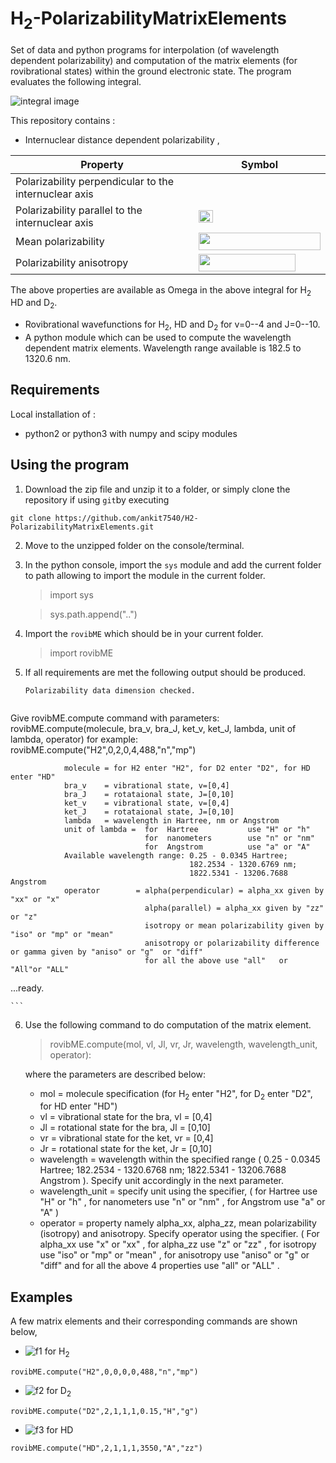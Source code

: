 # H<sub>2</sub>-PolarizabilityMatrixElements
Set of data and python programs for interpolation (of wavelength dependent polarizability) and computation of the matrix elements (for rovibrational states) within the ground electronic state. The program evaluates the following integral.

![integral image][img0]

This repository contains :
 - Internuclear distance dependent polarizability  ,
 
Property | Symbol
------------ | -------------
Polarizability perpendicular to the internuclear axis | <img src="https://github.com/ankit7540/H2-PolarizabilityMatrixElements/blob/master/image/alpha_perp.png" data-canonical-src="https://github.com/ankit7540/H2-PolarizabilityMatrixElements/blob/master/image/alpha_perp.png" width="30" height="15" />
Polarizability parallel to the internuclear axis | <img src="https://github.com/ankit7540/H2-PolarizabilityMatrixElements/blob/master/image/alpha_parallel.png" data-canonical-src="https://github.com/ankit7540/H2-PolarizabilityMatrixElements/blob/master/image/alpha_parallel.png" width="23" height="20" />
Mean polarizability | <img src="https://github.com/ankit7540/H2-PolarizabilityMatrixElements/blob/master/image/alpha_mp.png" data-canonical-src="https://github.com/ankit7540/H2-PolarizabilityMatrixElements/blob/master/image/alpha_mp.png" width="195" height="28" />
Polarizability anisotropy | <img src="https://github.com/ankit7540/H2-PolarizabilityMatrixElements/blob/master/image/gamma.png" data-canonical-src="https://github.com/ankit7540/H2-PolarizabilityMatrixElements/blob/master/image/gamma.png" width="155" height="28" />

The above properties are available as Omega in the above integral for H<sub>2</sub> HD and D<sub>2</sub>.
 - Rovibrational wavefunctions for H<sub>2</sub>, HD and D<sub>2</sub> for v=0--4 and J=0--10.
 - A python module which can be used to compute the wavelength dependent matrix elements. Wavelength range available is 182.5 to 1320.6 nm.
 
**Requirements**
---

Local installation of : 
  - python2 or python3 with numpy and scipy modules
 
 

**Using the program**
---
1. Download the zip file and unzip it to a folder, or simply clone the repository if using `git`by executing

``` git clone https://github.com/ankit7540/H2-PolarizabilityMatrixElements.git ```

2. Move to the unzipped folder on the console/terminal.
3. In the python console, import the `sys` module and add the current folder to path allowing to import the module in the current folder.
    > import sys
    
    > sys.path.append("..")
     
4. Import the `rovibME` which should be in your current folder.
    > import rovibME
5. If all requirements are met the following output should be produced.
    ```
    Polarizability data dimension checked.


Give  rovibME.compute  command with parameters:
        rovibME.compute(molecule, bra_v, bra_J, ket_v, ket_J, lambda, unit of lambda, operator)
         for example:  rovibME.compute("H2",0,2,0,4,488,"n","mp")

                molecule = for H2 enter "H2", for D2 enter "D2", for HD enter "HD"
                bra_v    = vibrational state, v=[0,4]
                bra_J    = rotataional state, J=[0,10]
                ket_v    = vibrational state, v=[0,4]
                ket_J    = rotataional state, J=[0,10]
                lambda   = wavelength in Hartree, nm or Angstrom
                unit of lambda =  for  Hartree           use "H" or "h"
                                  for  nanometers        use "n" or "nm"
                                  for  Angstrom          use "a" or "A"
                Available wavelength range: 0.25 - 0.0345 Hartree;
                                            182.2534 - 1320.6769 nm;
                                            1822.5341 - 13206.7688 Angstrom
                operator        = alpha(perpendicular) = alpha_xx given by "xx" or "x"
                                  alpha(parallel) = alpha_xx given by "zz" or "z"
                                  isotropy or mean polarizability given by "iso" or "mp" or "mean"
                                  anisotropy or polarizability difference or gamma given by "aniso" or "g"  or "diff"
                                  for all the above use "all"   or  "All"or "ALL"
...ready.

    ```
6. Use the following command to do computation of the matrix element.
    > rovibME.compute(mol, vl, Jl, vr, Jr, wavelength, wavelength_unit, operator):
    
    where the parameters are described below: 
      
    - mol  =    molecule specification (for H<sub>2</sub> enter "H2", for D<sub>2</sub> enter "D2", for HD enter "HD")
    - vl   =    vibrational state for the bra, vl = [0,4]
    - Jl   =    rotational state for the bra,  Jl = [0,10]
    - vr   =    vibrational state for the ket, vr = [0,4]
    - Jr   =    rotational state for the ket,  Jr = [0,10]
    - wavelength =  wavelength within the specified range ( 0.25 - 0.0345 Hartree;  182.2534 - 1320.6768  nm;  1822.5341 - 13206.7688  Angstrom ). Specify unit accordingly in the next parameter.
    - wavelength_unit = specify unit using the specifier, ( for  Hartree use "H" or "h" , for  nanometers use "n" or "nm" , for  Angstrom use "a" or "A"  )
    - operator   = property namely alpha_xx, alpha_zz, mean polarizability (isotropy) and anisotropy. Specify operator using the specifier. ( For  alpha_xx  use "x"     or  "xx" , for  alpha_zz  use "z"     or  "zz" , for  isotropy  use "iso"   or  "mp" or "mean" , for  anisotropy use "aniso" or  "g"  or "diff" and for  all the above 4 properties  use "all"   or  "ALL" .

**Examples**
---

A few matrix elements and their corresponding commands are shown below,

- ![f1] for H<sub>2</sub> 
 
```rovibME.compute("H2",0,0,0,0,488,"n","mp")``` 


- ![f2] for D<sub>2</sub>

```rovibME.compute("D2",2,1,1,1,0.15,"H","g")``` 


- ![f3] for HD

```rovibME.compute("HD",2,1,1,1,3550,"A","zz")``` 
 
[f1]: http://chart.apis.google.com/chart?cht=tx&chl=\langle\psi_{v=0,J=0}|\bar{\alpha}|\psi_{v=0,J=0}\rangle
[f2]: http://chart.apis.google.com/chart?cht=tx&chl=\langle\psi_{v=2,J=1}|\gamma|\psi_{v=1,J=1}\rangle
[f3]: http://chart.apis.google.com/chart?cht=tx&chl=\langle\psi_{v=2,J=1}|\alpha_{\parallel}|\psi_{v=1,J=1}\rangle

[img0]: https://github.com/ankit7540/H2-PolarizabilityMatrixElements/blob/master/image/01-05-2018_82.png "Logo Title Text 2"
[img1]: https://github.com/ankit7540/H2-PolarizabilityMatrixElements/blob/master/image/alpha_perp.png "Logo alpha_{perp}"
[img2]: https://github.com/ankit7540/H2-PolarizabilityMatrixElements/blob/master/image/alpha_parallel.png "Logo alpha_{paralell}"
[img3]: https://github.com/ankit7540/H2-PolarizabilityMatrixElements/blob/master/image/alpha_mp.png "Logo alpha_{mp}"
[img4]: https://github.com/ankit7540/H2-PolarizabilityMatrixElements/blob/master/image/gamma.png "Logo alpha_{aniso}"
